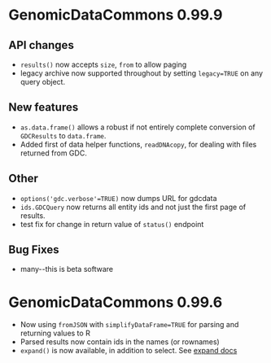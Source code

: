 # GenomicDataCommons 0.99.9

## API changes

* `results()` now accepts `size`, `from` to allow paging
* legacy archive now supported throughout by setting `legacy=TRUE` on any
  query object.

## New features

* `as.data.frame()` allows a robust if not entirely complete conversion
  of `GDCResults` to `data.frame`.
* Added first of data helper functions, `readDNAcopy`, for dealing
  with files returned from GDC.

## Other

* `options('gdc.verbose'=TRUE)` now dumps URL for gdcdata
* `ids.GDCQuery` now returns all entity ids and not just the first
  page of results.
* test fix for change in return value of `status()` endpoint

## Bug Fixes

* many--this is beta software


# GenomicDataCommons 0.99.6

* Now using `fromJSON` with `simplifyDataFrame=TRUE` for parsing and
  returning values to R
* Parsed results now contain ids in the names (or rownames)
* `expand()` is now available, in addition to select.
  See
  [expand docs](https://docs.gdc.cancer.gov/API/Users_Guide/Search_and_Retrieval/#expand)

